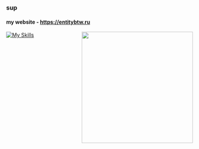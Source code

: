 ### sup
#### my website - https://entitybtw.ru

[![My Skills](https://skillicons.dev/icons?i=py,html,css,linux,ps,ae)](https://entitybtw.ru)
<a href="https://limppumpo.entitybtw.ru">
    <img src="https://i.imgur.com/90S5TXZ.png" width="300" align="right"> </img>
</a>
